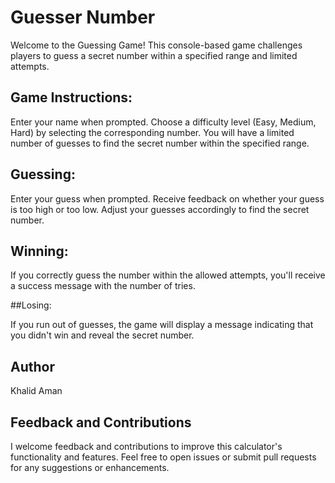# Guesser Number
 
Welcome to the Guessing Game! This console-based game challenges players to guess a secret 
number within a specified range and limited attempts.

## Game Instructions:

Enter your name when prompted.
Choose a difficulty level (Easy, Medium, Hard) by selecting the corresponding number.
You will have a limited number of guesses to find the secret number within the specified range.

## Guessing:

Enter your guess when prompted.
Receive feedback on whether your guess is too high or too low.
Adjust your guesses accordingly to find the secret number.

## Winning:

If you correctly guess the number within the allowed attempts, you'll receive a success message 
with the number of tries.

##Losing:

If you run out of guesses, the game will display a message indicating that you didn't win and 
reveal the secret number.

## Author

Khalid Aman

## Feedback and Contributions

I welcome feedback and contributions to improve this calculator's functionality and features. Feel free to open issues or submit pull requests for any suggestions or enhancements.
